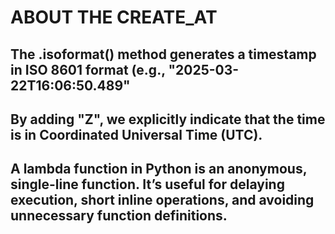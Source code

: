 
# ABOUT THE CREATE_AT

## The .isoformat() method generates a timestamp in ISO 8601 format (e.g., "2025-03-22T16:06:50.489"

## By adding "Z", we explicitly indicate that the time is in Coordinated Universal Time (UTC).

## A lambda function in Python is an anonymous, single-line function. It’s useful for delaying execution, short inline operations, and avoiding unnecessary function definitions.